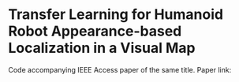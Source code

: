 # Transfer Learning for Humanoid Robot Appearance-based Localization in a Visual Map

Code accompanying IEEE Access paper of the same title. Paper link:

